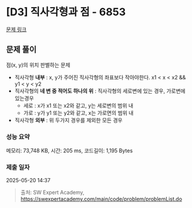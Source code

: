 # [D3] 직사각형과 점 - 6853 

[문제 링크](https://swexpertacademy.com/main/code/problem/problemDetail.do?contestProbId=AWhT_2HKQNADFAW_) 

## 문제 풀이
점(x, y)의 위치 판별하는 문제 
- 직사각형 **내부** : x, y가 주어진 직사각형의 좌표보다 작아야한다. x1 < x < x2 && y1 < y < y2
- 직사각형의 **네 변 중 적어도 하나의 위** : 직사각형의 세로변에 있는 경우, 가로변에 있는경우
    - 세로 : x가 x1 또는 x2와 같고, y는 세로변의 범위 내
    - 가로 : y가 y1 또는 y2와 같고, x는 가로면의 범위 내
- 직사각형 **외부** : 위 두가지 경우를 제외한 모든 경우

### 성능 요약

메모리: 73,748 KB, 시간: 205 ms, 코드길이: 1,195 Bytes

### 제출 일자

2025-05-20 14:37



> 출처: SW Expert Academy, https://swexpertacademy.com/main/code/problem/problemList.do
